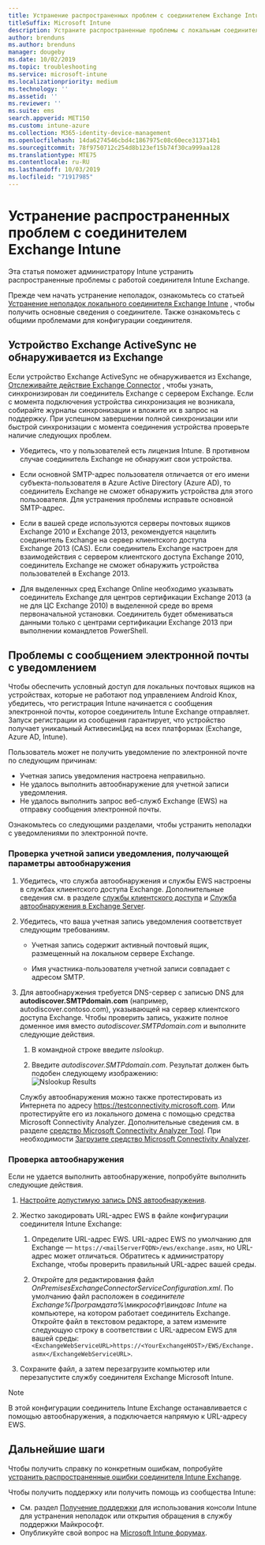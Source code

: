 ```yaml
---
title: Устранение распространенных проблем с соединителем Exchange Intune
titleSuffix: Microsoft Intune
description: Устраните распространенные проблемы с локальным соединителем Microsoft Intune Exchange и устраните их.
author: brenduns
ms.author: brenduns
manager: dougeby
ms.date: 10/02/2019
ms.topic: troubleshooting
ms.service: microsoft-intune
ms.localizationpriority: medium
ms.technology: ''
ms.assetid: ''
ms.reviewer: ''
ms.suite: ems
search.appverid: MET150
ms.custom: intune-azure
ms.collection: M365-identity-device-management
ms.openlocfilehash: 14da6274546cbd4c1867975c08c60ece313714b1
ms.sourcegitcommit: 78f9750712c254d8b123ef15b74f30ca999aa128
ms.translationtype: MTE75
ms.contentlocale: ru-RU
ms.lasthandoff: 10/03/2019
ms.locfileid: "71917985"
---
```

# <a name="resolve-common-problems-with-the-intune-exchange-connector"></a>Устранение распространенных проблем с соединителем Exchange Intune
 
Эта статья поможет администратору Intune устранить распространенные проблемы с работой соединителя Intune Exchange.  

Прежде чем начать устранение неполадок, ознакомьтесь со статьей [Устранение неполадок локального соединителя Exchange Intune](troubleshoot-exchange-connector.md) , чтобы получить основные сведения о соединителе. Также ознакомьтесь с общими проблемами для конфигурации соединителя. 

## <a name="an-exchange-activesync-device-isnt-discovered-from-exchange"></a>Устройство Exchange ActiveSync не обнаруживается из Exchange

Если устройство Exchange ActiveSync не обнаруживается из Exchange, [Отслеживайте действие Exchange Connector](exchange-connector-install.md#on-premises-intune-exchange-connector-high-availability-support) , чтобы узнать, синхронизирован ли соединитель Exchange с сервером Exchange. Если с момента подключения устройства синхронизация не возникала, собирайте журналы синхронизации и вложите их в запрос на поддержку. При успешном завершении полной синхронизации или быстрой синхронизации с момента соединения устройства проверьте наличие следующих проблем. 

- Убедитесь, что у пользователей есть лицензия Intune. В противном случае соединитель Exchange не обнаружит свои устройства.  

- Если основной SMTP-адрес пользователя отличается от его имени субъекта-пользователя в Azure Active Directory (Azure AD), то соединитель Exchange не сможет обнаружить устройства для этого пользователя. Для устранения проблемы исправьте основной SMTP-адрес.  

- Если в вашей среде используются серверы почтовых ящиков Exchange 2010 и Exchange 2013, рекомендуется нацелить соединитель Exchange на сервер клиентского доступа Exchange 2013 (CAS). Если соединитель Exchange настроен для взаимодействия с сервером клиентского доступа Exchange 2010, соединитель Exchange не сможет обнаружить устройства пользователей в Exchange 2013.  

- Для выделенных сред Exchange Online необходимо указывать соединитель Exchange для центров сертификации Exchange 2013 (а не для ЦС Exchange 2010) в выделенной среде во время первоначальной установки. Соединитель будет обмениваться данными только с центрами сертификации Exchange 2013 при выполнении командлетов PowerShell.  


## <a name="problems-with-the-notification-email-message"></a>Проблемы с сообщением электронной почты с уведомлением  

Чтобы обеспечить условный доступ для локальных почтовых ящиков на устройствах, которые не работают под управлением Android Knox, убедитесь, что регистрация Intune начинается с сообщения электронной почты, которое соединитель Intune Exchange отправляет. Запуск регистрации из сообщения гарантирует, что устройство получает уникальный АктивесинЦид на всех платформах (Exchange, Azure AD, Intune).  

Пользователь может не получить уведомление по электронной почте по следующим причинам:  

- Учетная запись уведомления настроена неправильно.
- Не удалось выполнить автообнаружение для учетной записи уведомления.
- Не удалось выполнить запрос веб-служб Exchange (EWS) на отправку сообщения электронной почты.

Ознакомьтесь со следующими разделами, чтобы устранить неполадки с уведомлениями по электронной почте.

### <a name="check-the-notification-account-that-retrieves-autodiscover-settings"></a>Проверка учетной записи уведомления, получающей параметры автообнаружения
1. Убедитесь, что служба автообнаружения и службы EWS настроены в службах клиентского доступа Exchange. Дополнительные сведения см. в разделе [службы клиентского доступа](https://docs.microsoft.com/Exchange/architecture/client-access/client-access) и [Служба автообнаружения в Exchange Server](https://docs.microsoft.com/Exchange/architecture/client-access/autodiscover?view=exchserver-2019).


2. Убедитесь, что ваша учетная запись уведомления соответствует следующим требованиям.

   - Учетная запись содержит активный почтовый ящик, размещенный на локальном сервере Exchange.  

   - Имя участника-пользователя учетной записи совпадает с адресом SMTP.

3. Для автообнаружения требуется DNS-сервер с записью DNS для **autodiscover.SMTPdomain.com** (например, autodiscover.contoso.com), указывающей на сервер клиентского доступа Exchange. Чтобы проверить запись, укажите полное доменное имя вместо *autodiscover.SMTPdomain.com* и выполните следующие действия.

   1. В командной строке введите *nslookup*.  

   2. Введите *autodiscover.SMTPdomain.com*. Результат должен быть подобен следующему изображению:  
      ![Nslookup Results](./media/troubleshoot-exchange-connector-common-problems/nslookup-results.png
)

   Службу автообнаружения можно также протестировать из Интернета по адресу https://testconnectivity.microsoft.com. Или протестируйте его из локального домена с помощью средства Microsoft Connectivity Analyzer. Дополнительные сведения см. в разделе [средство Microsoft Connectivity Analyzer Tool](https://docs.microsoft.com/en-us/previous-versions/office/exchange-remote-connectivity/jj851141(v=exchg.80)). При необходимости [Загрузите средство Microsoft Connectivity Analyzer](http://go.microsoft.com/fwlink/?LinkID=313782).


### <a name="check-autodiscovery"></a>Проверка автообнаружения  

Если не удается выполнить автообнаружение, попробуйте выполнить следующие действия.
1. [Настройте допустимую запись DNS автообнаружения](https://docs.microsoft.com/previous-versions/exchange-server/exchange-150/mt473798(v=exchg.150)). 

2. Жестко закодировать URL-адрес EWS в файле конфигурации соединителя Intune Exchange:

   1. Определите URL-адрес EWS. URL-адрес EWS по умолчанию для Exchange — `https://<mailServerFQDN>/ews/exchange.asmx`, но URL-адрес может отличаться. Обратитесь к администратору Exchange, чтобы проверить правильный URL-адрес вашей среды.

   2. Откройте для редактирования файл *OnPremisesExchangeConnectorServiceConfiguration.xml*. По умолчанию файл расположен в *соединителе Exchange%Програмдата%\микрософт\виндовс Intune* на компьютере, на котором работает соединитель Exchange. Откройте файл в текстовом редакторе, а затем измените следующую строку в соответствии с URL-адресом EWS для вашей среды: `<ExchangeWebServiceURL>https://<YourExchangeHOST>/EWS/Exchange.asmx</ExchangeWebServiceURL>`.
    

3. Сохраните файл, а затем перезагрузите компьютер или перезапустите службу соединителя Exchange Microsoft Intune.

>[!NOTE]
> В этой конфигурации соединитель Intune Exchange останавливается с помощью автообнаружения, а подключается напрямую к URL-адресу EWS.

## <a name="next-steps"></a>Дальнейшие шаги  

Чтобы получить справку по конкретным ошибкам, попробуйте [устранить распространенные ошибки соединителя Intune Exchange](troubleshoot-exchange-connector-common-errors.md).

Чтобы получить поддержку или получить помощь из сообщества Intune:
- См. раздел [Получение поддержки](../fundamentals/get-support.md) для использования консоли Intune для устранения неполадок или открытия обращения в службу поддержки Майкрософт. 
- Опубликуйте свой вопрос на [Microsoft Intune форумах](https://social.technet.microsoft.com/Forums/en-US/home?forum=microsoftintuneprod).  
